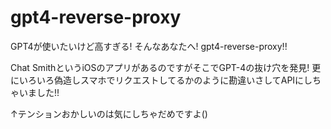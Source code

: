 # gpt4-reverse-proxy
GPT4が使いたいけど高すぎる! そんなあなたへ! gpt4-reverse-proxy!!


Chat SmithというiOSのアプリがあるのですがそこでGPT-4の抜け穴を発見!
更にいろいろ偽造しスマホでリクエストしてるかのように勘違いさしてAPIにしちゃいました!!

↑テンションおかしいのは気にしちゃだめですよ()
